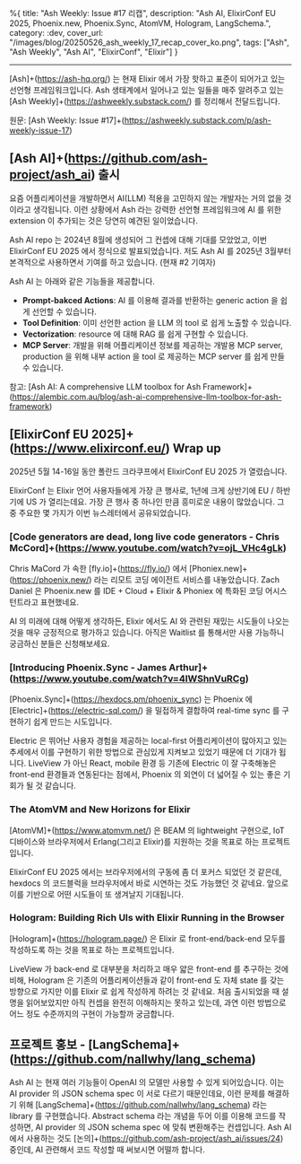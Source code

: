 %{
title: "Ash Weekly: Issue #17 리캡",
description: "Ash AI, ElixirConf EU 2025, Phoenix.new, Phoenix.Sync, AtomVM, Hologram, LangSchema.",
category: :dev,
cover_url: "/images/blog/20250526_ash_weekly_17_recap_cover_ko.png",
tags: ["Ash", "Ash Weekly", "Ash AI", "ElixirConf", "Elixir"]
}

---

[Ash]+(https://ash-hq.org/) 는 현재 Elixir 에서 가장 핫하고 표준이 되어가고 있는 선언형 프레임워크입니다. Ash 생태계에서 일어나고 있는 일들을 매주 알려주고 있는 [Ash Weekly]+(https://ashweekly.substack.com/) 를 정리해서 전달드립니다.

원문: [Ash Weekly: Issue #17]+(https://ashweekly.substack.com/p/ash-weekly-issue-17)

## [Ash AI]+(https://github.com/ash-project/ash_ai) 출시

요즘 어플리케이션을 개발하면서 AI(LLM) 적용을 고민하지 않는 개발자는 거의 없을 것이라고 생각됩니다. 이런 상황에서 Ash 라는 강력한 선언형 프레임워크에 AI 를 위한 extension 이 추가되는 것은 당연히 예견된 일이었습니다.

Ash AI repo 는 2024년 8월에 생성되어 그 컨셉에 대해 기대를 모았었고, 이번 ElixirConf EU 2025 에서 정식으로 발표되었습니다. 저도 Ash AI 를 2025년 3월부터 본격적으로 사용하면서 기여를 하고 있습니다. (현재 #2 기여자)

Ash AI 는 아래와 같은 기능들을 제공합니다.

- **Prompt-bakced Actions**: AI 를 이용해 결과를 반환하는 generic action 을 쉽게 선언할 수 있습니다.
- **Tool Definition**: 이미 선언한 action 을 LLM 의 tool 로 쉽게 노출할 수 있습니다.
- **Vectorization**: resource 에 대해 RAG 를 쉽게 구현할 수 있습니다.
- **MCP Server**: 개발을 위해 어플리케이션 정보를 제공하는 개발용 MCP server, production 을 위해 내부 action 을 tool 로 제공하는 MCP server 를 쉽게 만들 수 있습니다.

참고: [Ash AI: A comprehensive LLM toolbox for Ash Framework]+(https://alembic.com.au/blog/ash-ai-comprehensive-llm-toolbox-for-ash-framework)

## [ElixirConf EU 2025]+(https://www.elixirconf.eu/) Wrap up

2025년 5월 14-16일 동안 폴란드 크라쿠프에서 ElixirConf EU 2025 가 열렸습니다.

ElixirConf 는 Elixir 언어 사용자들에게 가장 큰 행사로, 1년에 크게 상반기에 EU / 하반기에 US 가 열리는데요. 가장 큰 행사 중 하나인 만큼 흥미로운 내용이 많았습니다. 그 중 주요한 몇 가지가 이번 뉴스레터에서 공유되었습니다.

### [Code generators are dead, long live code generators - Chris McCord]+(https://www.youtube.com/watch?v=ojL_VHc4gLk)

Chris MaCord 가 속한 [fly.io]+(https://fly.io/) 에서 [Phoniex.new]+(https://phoenix.new/) 라는 리모트 코딩 에이전트 서비스를 내놓았습니다.
Zach Daniel 은 Phoenix.new 를 IDE + Cloud + Elixir & Phoniex 에 특화된 코딩 어시스턴트라고 표현했네요.

AI 의 미래에 대해 어떻게 생각하든, Elixir 에서도 AI 와 관련된 재밌는 시도들이 나오는 것을 매우 긍정적으로 평가하고 있습니다.
아직은 Waitlist 를 통해서만 사용 가능하니 궁금하신 분들은 신청해보세요.

### [Introducing Phoenix.Sync - James Arthur]+(https://www.youtube.com/watch?v=4IWShnVuRCg)

[Phoenix.Sync]+(https://hexdocs.pm/phoenix_sync) 는 Phoenix 에 [Electric]+(https://electric-sql.com/) 을 밀접하게 결합하여 real-time sync 를 구현하기 쉽게 만드는 시도입니다.

Electric 은 뛰어난 사용자 경험을 제공하는 local-first 어플리케이션이 많아지고 있는 추세에서 이를 구현하기 위한 방법으로 관심있게 지켜보고 있었기 때문에 더 기대가 됩니다.
LiveView 가 아닌 React, mobile 환경 등 기존에 Electric 이 잘 구축해놓은 front-end 환경들과 연동된다는 점에서, Phoenix 의 외연이 더 넓어질 수 있는 좋은 기회가 될 것 같습니다.

### The AtomVM and New Horizons for Elixir

[AtomVM]+(https://www.atomvm.net/) 은 BEAM 의 lightweight 구현으로, IoT 디바이스와 브라우저에서 Erlang(그리고 Elixir)를 지원하는 것을 목표로 하는 프로젝트입니다.

ElixirConf EU 2025 에서는 브라우저에서의 구동에 좀 더 포커스 되었던 것 같은데, hexdocs 의 코드블럭을 브라우저에서 바로 시연하는 것도 가능했던 것 같네요.
앞으로 이를 기반으로 어떤 시도들이 또 생겨날지 기대됩니다.

### Hologram: Building Rich UIs with Elixir Running in the Browser

[Hologram]+(https://hologram.page/) 은 Elixir 로 front-end/back-end 모두를 작성하도록 하는 것을 목표로 하는 프로젝트입니다.

LiveView 가 back-end 로 대부분을 처리하고 매우 얇은 front-end 를 추구하는 것에 비해, Hologram 은 기존의 어플리케이션들과 같이 front-end 도 자체 state 를 갖는 방향으로 가지만 이를 Elixir 로 쉽게 작성하게 하려는 것 같네요.
처음 출시되었을 때 설명을 읽어보았지만 아직 컨셉을 완전히 이해하지는 못하고 있는데, 과연 이런 방법으로 어느 정도 수준까지의 구현이 가능할까 궁금합니다.

## 프로젝트 홍보 - [LangSchema]+(https://github.com/nallwhy/lang_schema)

Ash AI 는 현재 여러 기능들이 OpenAI 의 모델만 사용할 수 있게 되어있습니다.
이는 AI provider 의 JSON schema spec 이 서로 다르기 때문인데요, 이런 문제를 해결하기 위해 [LangSchema]+(https://github.com/nallwhy/lang_schema) 라는 library 를 구현했습니다.
Abstract schema 라는 개념을 두어 이를 이용해 코드를 작성하면, AI provider 의 JSON schema spec 에 맞춰 변환해주는 컨셉입니다.
Ash AI 에서 사용하는 것도 [논의]+(https://github.com/ash-project/ash_ai/issues/24) 중인데, AI 관련해서 코드 작성할 때 써보시면 어떨까 합니다.
